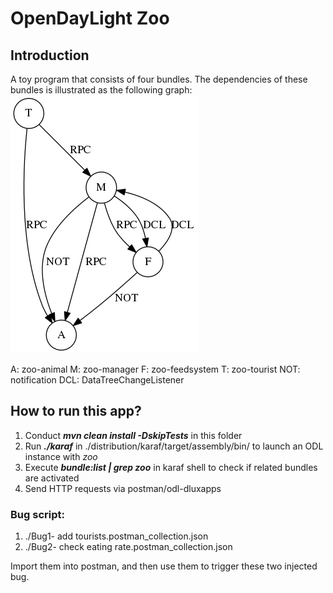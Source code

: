 # OpenDayLight Zoo

## Introduction 
A toy program that consists of four bundles. The dependencies of these bundles is illustrated as the following graph:
<img src="Zoo.png">

A: zoo-animal
M: zoo-manager
F: zoo-feedsystem
T: zoo-tourist
NOT: notification
DCL: DataTreeChangeListener

## How to run this app?
1. Conduct **_mvn clean install -DskipTests_** in this folder
2. Run **_./karaf_** in ./distribution/karaf/target/assembly/bin/ to launch an ODL instance with _zoo_
3. Execute **_bundle:list | grep zoo_** in karaf shell to check if related bundles are activated
4. Send HTTP requests via postman/odl-dluxapps

### Bug script:
1. ./Bug1- add tourists.postman_collection.json
2. ./Bug2- check eating rate.postman_collection.json

Import them into postman, and then use them to trigger these two injected bug.